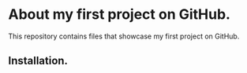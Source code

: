#  About my first project on GitHub.
This repository contains files that showcase my first project on GitHub.
## Installation.
